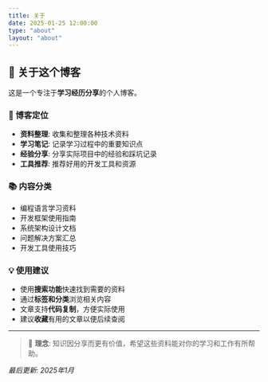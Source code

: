 ```yaml
---
title: 关于
date: 2025-01-25 12:00:00
type: "about"
layout: "about"
---
```


## 👋 关于这个博客

这是一个专注于**学习经历分享**的个人博客。

### 🎯 博客定位

- **资料整理**: 收集和整理各种技术资料
- **学习笔记**: 记录学习过程中的重要知识点
- **经验分享**: 分享实际项目中的经验和踩坑记录
- **工具推荐**: 推荐好用的开发工具和资源

### 📚 内容分类

- 编程语言学习资料
- 开发框架使用指南
- 系统架构设计文档
- 问题解决方案汇总
- 开发工具使用技巧

### 💡 使用建议

- 使用**搜索功能**快速找到需要的资料
- 通过**标签和分类**浏览相关内容
- 文章支持**代码复制**，方便实际使用
- 建议**收藏**有用的文章以便后续查阅

---

> 📖 **理念**: 知识因分享而更有价值，希望这些资料能对你的学习和工作有所帮助。

*最后更新: 2025年1月*